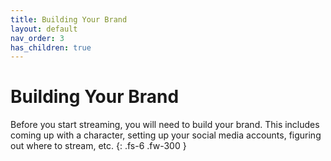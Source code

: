```yaml
---
title: Building Your Brand
layout: default
nav_order: 3
has_children: true
---
```


# Building Your Brand

Before you start streaming, you will need to build your brand. This includes coming up with a character, setting up your social media accounts, figuring out where to stream, etc.
{: .fs-6 .fw-300 }

